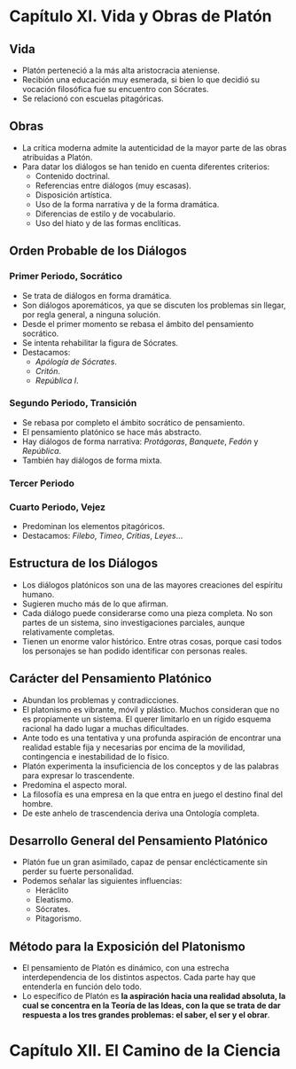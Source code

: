 # Capítulo XI. Vida y Obras de Platón

## Vida

- Platón perteneció a la más alta aristocracia ateniense.
- Recibión una educación muy esmerada, si bien lo que decidió su vocación filosófica fue su encuentro con Sócrates.
- Se relacionó con escuelas pitagóricas.

## Obras

- La crítica moderna admite la autenticidad de la mayor parte de las obras atribuidas a Platón.
- Para datar los diálogos se han tenido en cuenta diferentes criterios:
  - Contenido doctrinal.
  - Referencias entre diálogos (muy escasas).
  - Disposición artística.
  - Uso de la forma narrativa y de la forma dramática.
  - Diferencias de estilo y de vocabulario.
  - Uso del hiato y de las formas enclíticas.

## Orden Probable de los Diálogos

### Primer Periodo, Socrático

- Se trata de diálogos en forma dramática.
- Son diálogos aporemáticos, ya que se discuten los problemas sin llegar, por regla general, a ninguna solución.
- Desde el primer momento se rebasa el ámbito del pensamiento socrático.
- Se intenta rehabilitar la figura de Sócrates.
- Destacamos:
  - *Apólogía de Sócrates*.
  - *Critón*.
  - *República I*.

### Segundo Periodo, Transición

- Se rebasa por completo el ámbito socrático de pensamiento.
- El pensamiento platónico se hace más abstracto.
- Hay diálogos de forma narrativa: *Protágoras*, *Banquete*, *Fedón* y *República*.
- También hay diálogos de forma mixta.

### Tercer Periodo

### Cuarto Periodo, Vejez

- Predominan los elementos pitagóricos.
- Destacamos: *Filebo*, *Timeo*, *Critias*, *Leyes*...

## Estructura de los Diálogos

- Los diálogos platónicos son una de las mayores creaciones del espíritu humano.
- Sugieren mucho más de lo que afirman.
- Cada diálogo puede considerarse como una pieza completa. No son partes de un sistema, sino investigaciones parciales, aunque relativamente completas.
- Tienen un enorme valor histórico. Entre otras cosas, porque casi todos los personajes se han podido identificar con personas reales.

## Carácter del Pensamiento Platónico

- Abundan los problemas y contradicciones.
- El platonismo es vibrante, móvil y plástico. Muchos consideran que no es propiamente un sistema. El querer limitarlo en un rígido esquema racional ha dado lugar a muchas dificultades.
- Ante todo es una tentativa y una profunda aspiración de encontrar una realidad estable fija y necesarias por encima de la movilidad, contingencia e inestabilidad de lo físico.
- Platón experimenta la insuficiencia de los conceptos y de las palabras para expresar lo trascendente.
- Predomina el aspecto moral.
- La filosofía es una empresa en la que entra en juego el destino final del hombre.
- De este anhelo de trascendencia deriva una Ontología completa.

## Desarrollo General del Pensamiento Platónico

- Platón fue un gran asimilado, capaz de pensar enclécticamente sin perder su fuerte personalidad.
- Podemos señalar las siguientes influencias:
  - Heráclito
  - Eleatismo.
  - Sócrates.
  - Pitagorismo.

## Método para la Exposición del Platonismo

- El pensamiento de Platón es dinámico, con una estrecha interdependencia de los distintos aspectos. Cada parte hay que entenderla en función delo todo.
- Lo específico de Platón es **la aspiración hacia una realidad absoluta, la cual se concentra en la Teoría de las Ideas, con la que se trata de dar respuesta a los tres grandes problemas: el saber, el ser y el obrar**. 

# Capítulo XII. El Camino de la Ciencia









